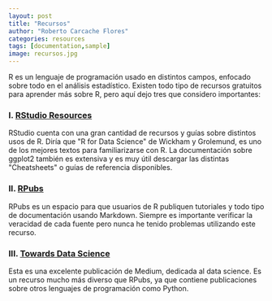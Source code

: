 ```yaml
---
layout: post
title: "Recursos"
author: "Roberto Carcache Flores"
categories: resources
tags: [documentation,sample]
image: recursos.jpg
---
```


R es un lenguaje de programación usado en distintos campos, enfocado sobre todo en el análisis estadístico. Existen todo tipo de recursos gratuitos para aprender más sobre R, pero aquí dejo tres que considero importantes:

### I. [RStudio Resources](https://rstudio.com/resources/books/)
RStudio cuenta con una gran cantidad de recursos y guías sobre distintos usos de R. Diría que "R for Data Science" de Wickham y Grolemund, es uno de los mejores textos para familiarizarse con R. La documentación sobre ggplot2 también es extensiva y es muy útil descargar las distintas "Cheatsheets" o guías de referencia disponibles. 

### II. [RPubs](https://rpubs.com)
RPubs es un espacio para que usuarios de R publiquen tutoriales y todo tipo de documentación usando Markdown. Siempre es importante verificar la veracidad de cada fuente pero nunca he tenido problemas utilizando este recurso. 

### III. [Towards Data Science](https://towardsdatascience.com/tagged/r-programming) 
Esta es una excelente publicación de Medium, dedicada al data science. Es un recurso mucho más diverso que RPubs, ya que contiene publicaciones sobre otros lenguajes de programación como Python. 


